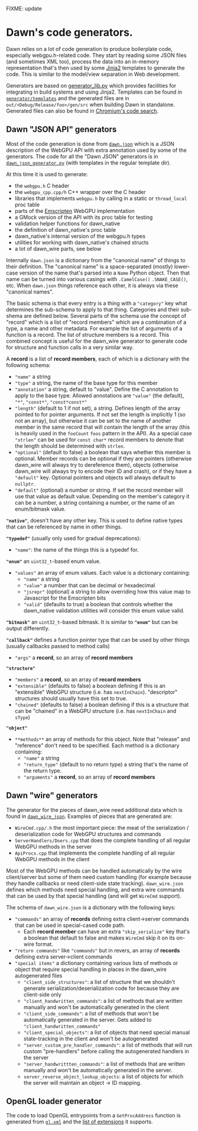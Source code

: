 FIXME: update
# Dawn's code generators.

Dawn relies on a lot of code generation to produce boilerplate code, especially webgpu.h-related code. They start by reading some JSON files (and sometimes XML too), process the data into an in-memory representation that's then used by some [Jinja2](https://jinja.palletsprojects.com/) templates to generate the code. This is similar to the model/view separation in Web development.

Generators are based on [generator_lib.py](../generator/generator_lib.py) which provides facilities for integrating in build systems and using Jinja2. Templates can be found in [`generator/templates`](../generator/templates) and the generated files are in `out/<Debug/Release/foo>/gen/src` when building Dawn in standalone. Generated files can also be found in [Chromium's code search](https://source.chromium.org/chromium/chromium/src/+/master:out/Debug/gen/third_party/dawn/src/).

## Dawn "JSON API" generators

Most of the code generation is done from [`dawn.json`](../dawn.json) which is a JSON description of the WebGPU API with extra annotation used by some of the generators. The code for all the "Dawn JSON" generators is in [`dawn_json_generator.py`](../generator/dawn_json_generator.py) (with templates in the regular template dir).

At this time it is used to generate:

 - the `webgpu.h` C header
 - the `webgpu_cpp.cpp/h` C++ wrapper over the C header
 - libraries that implements `webgpu.h` by calling in a static or `thread_local` proc table
 - parts of the [Emscripten](https://emscripten.org/) WebGPU implementation
 - a GMock version of the API with its proc table for testing
 - validation helper functions for dawn_native
 - the definition of dawn_native's proc table
 - dawn_native's internal version of the webgpu.h types
 - utilities for working with dawn_native's chained structs
 - a lot of dawn_wire parts, see below

Internally `dawn.json` is a dictionary from the "canonical name" of things to their definition. The "canonical name" is a space-separated (mostly) lower-case version of the name that's parsed into a `Name` Python object. Then that name can be turned into various casings with `.CamelCase()` `.SNAKE_CASE()`, etc. When `dawn.json` things reference each other, it is always via these "canonical names".

The basic schema is that every entry is a thing with a `"category"` key what determines the sub-schema to apply to that thing. Categories and their sub-shema are defined below. Several parts of the schema use the concept of "record" which is a list of "record members" which are a combination of a type, a name and other metadata. For example the list of arguments of a function is a record. The list of structure members is a record. This combined concept is useful for the dawn_wire generator to generate code for structure and function calls in a very similar way.

A **record** is a list of **record members**, each of which is a dictionary with the following schema:
 - `"name"` a string
 - `"type"` a string, the name of the base type for this member
 - `"annotation"` a string, default to "value". Define the C annotation to apply to the base type. Allowed annotations are `"value"` (the default), `"*"`, `"const*"`, `"const*const*"`
 - `"length"` (default to 1 if not set), a string. Defines length of the array pointed to for pointer arguments. If not set the length is implicitly 1 (so not an array), but otherwise it can be set to the name of another member in the same record that will contain the length of the array (this is heavily used in the `fooCount` `foos` pattern in the API). As a special case `"strlen"` can be used for `const char*` record members to denote that the length should be determined with `strlen`.
 - `"optional"` (default to false) a boolean that says whether this member is optional. Member records can be optional if they are pointers (otherwise dawn_wire will always try to dereference them), objects (otherwise dawn_wire will always try to encode their ID and crash), or if they have a `"default"` key. Optional pointers and objects will always default to `nullptr`.
 - `"default"` (optional) a number or string. If set the record member will use that value as default value. Depending on the member's category it can be a number, a string containing a number, or the name of an enum/bitmask value.

**`"native"`**, doesn't have any other key. This is used to define native types that can be referenced by name in other things.

**`"typedef"`** (usually only used for gradual deprecations):
 - `"name"`: the name of the things this is a typedef for.

**`"enum"`** an `uint32_t`-based enum value.
 - `"values"` an array of enum values. Each value is a dictionary containing:
   - `"name"` a string
   - `"value"` a number that can be decimal or hexadecimal
   - `"jsrepr"` (optional) a string to allow overriding how this value map to Javascript for the Emscripten bits
   - `"valid"` (defaults to true) a boolean that controls whether the dawn_native validation utilities will consider this enum value valid.

**`"bitmask"`** an `uint32_t`-based bitmask. It is similar to **`"enum"`** but can be output differently.

**`"callback"`** defines a function pointer type that can be used by other things (usually callbacks passed to method calls)
 - `"args"` a **record**, so an array of **record members**

**`"structure"`**
 - `"members"` a **record**, so an array of **record members**
 - `"extensible"` (defaults to false) a boolean defining if this is an "extensible" WebGPU structure (i.e. has `nextInChain`). "descriptor" structures should usually have this set to true.
 - `"chained"` (defaults to false) a boolean defining if this is a structure that can be "chained" in a WebGPU structure (i.e. has `nextInChain` and `sType`)

**`"object"`**
 - `**methods**` an array of methods for this object. Note that "release" and "reference" don't need to be specified. Each method is a dictionary containing:
   - `"name"` a string
   - `"return_type"` (default to no return type) a string that's the name of the return type.
   - `"arguments"` a **record**, so an array of **record members**

## Dawn "wire" generators

The generator for the pieces of dawn_wire need additional data which is found in [`dawn_wire_json`](../dawn_wire.json). Examples of pieces that are generated are:

 - `WireCmd.cpp/.h` the most important piece: the meat of the serialization / deserialization code for WebGPU structures and commands
 - `ServerHandlers/Doers.cpp` that does the complete handling of all regular WebGPU methods in the server
 - `ApiProcs.cpp` that implements the complete handling of all regular WebGPU methods in the client

Most of the WebGPU methods can be handled automatically by the wire client/server but some of them need custom handling (for example because they handle callbacks or need client-side state tracking). `dawn_wire.json` defines which methods need special handling, and extra wire commands that can be used by that special handling (and will get `WireCmd` support).

The schema of `dawn_wire.json` is a dictionary with the following keys:
 - `"commands"` an array of **records** defining extra client->server commands that can be used in special-cased code path.
   - Each **record member** can have an extra `"skip_serialize"` key that's a boolean that default to false and makes `WireCmd` skip it on its on-wire format.
 - `"return commands"` like `"commands"` but in revers, an array of **records** defining extra server->client commands
 - `"special items"` a dictionary containing various lists of methods or object that require special handling in places in the dawn_wire autogenerated files
   - `"client_side_structures"`: a list of structure that we shouldn't generate serialization/deserialization code for because they are client-side only
   - `"client_handwritten_commands"`: a list of methods that are written manually and won't be automatically generated in the client
   - `"client_side_commands"`: a list of methods that won't be automatically generated in the server. Gets added to `"client_handwritten_commands"`
   - `"client_special_objects"`: a list of objects that need special manual state-tracking in the client and won't be autogenerated
   - `"server_custom_pre_handler_commands"`: a list of methods that will run custom "pre-handlers" before calling the autogenerated handlers in the server
   - `"server_handwrittten_commands"`: a list of methods that are written manually and won't be automatically generated in the server.
   - `server_reverse_object_lookup_objects`: a list of objects for which the server will maintain an object -> ID mapping.

## OpenGL loader generator

The code to load OpenGL entrypoints from a `GetProcAddress` function is generated from [`gl.xml`](../third_party/khronos/gl.xml) and the [list of extensions](../src/dawn_native/opengl/supported_extensions.json) it supports.
